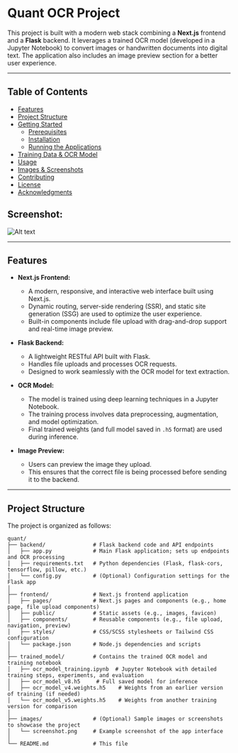 # Quant OCR Project

This project is built with a modern web stack combining a **Next.js** frontend and a **Flask** backend. It leverages a trained OCR model (developed in a Jupyter Notebook) to convert images or handwritten documents into digital text. The application also includes an image preview section for a better user experience.

---

## Table of Contents

- [Features](#features)
- [Project Structure](#project-structure)
- [Getting Started](#getting-started)
  - [Prerequisites](#prerequisites)
  - [Installation](#installation)
  - [Running the Applications](#running-the-applications)
- [Training Data & OCR Model](#training-data--ocr-model)
- [Usage](#usage)
- [Images & Screenshots](#images--screenshots)
- [Contributing](#contributing)
- [License](#license)
- [Acknowledgments](#acknowledgments)

## Screenshot:
![Alt text](images/your-image.png)


---

## Features

- **Next.js Frontend:**  
  - A modern, responsive, and interactive web interface built using Next.js.
  - Dynamic routing, server-side rendering (SSR), and static site generation (SSG) are used to optimize the user experience.
  - Built-in components include file upload with drag-and-drop support and real-time image preview.

- **Flask Backend:**  
  - A lightweight RESTful API built with Flask.
  - Handles file uploads and processes OCR requests.
  - Designed to work seamlessly with the OCR model for text extraction.
  
- **OCR Model:**  
  - The model is trained using deep learning techniques in a Jupyter Notebook.
  - The training process involves data preprocessing, augmentation, and model optimization.
  - Final trained weights (and full model saved in `.h5` format) are used during inference.
  
- **Image Preview:**  
  - Users can preview the image they upload.
  - This ensures that the correct file is being processed before sending it to the backend.

---

## Project Structure

The project is organized as follows:

```plaintext
quant/
├── backend/               # Flask backend code and API endpoints
│   ├── app.py             # Main Flask application; sets up endpoints and OCR processing
│   ├── requirements.txt   # Python dependencies (Flask, flask-cors, tensorflow, pillow, etc.)
│   └── config.py          # (Optional) Configuration settings for the Flask app
│
├── frontend/              # Next.js frontend application
│   ├── pages/             # Next.js pages and components (e.g., home page, file upload components)
│   ├── public/            # Static assets (e.g., images, favicon)
│   ├── components/        # Reusable components (e.g., file upload, navigation, preview)
│   ├── styles/            # CSS/SCSS stylesheets or Tailwind CSS configuration
│   └── package.json       # Node.js dependencies and scripts
│
├── trained_model/         # Contains the trained OCR model and training notebook
│   ├── ocr_model_training.ipynb  # Jupyter Notebook with detailed training steps, experiments, and evaluation
│   ├── ocr_model_v8.h5     # Full saved model for inference
│   ├── ocr_model_v4.weights.h5    # Weights from an earlier version of training (if needed)
│   └── ocr_model_v5.weights.h5    # Weights from another training version for comparison
│
├── images/                # (Optional) Sample images or screenshots to showcase the project
│   └── screenshot.png     # Example screenshot of the app interface
│
└── README.md              # This file
